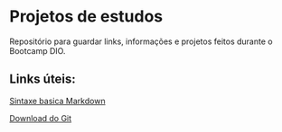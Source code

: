 # Projetos de estudos
Repositório para guardar links, informações e projetos feitos durante o Bootcamp DIO.

## Links úteis:
[Sintaxe basica Markdown](https://www.markdownguide.org/basic-syntax/)

[Download do Git](https://git-scm.com/downloads)
